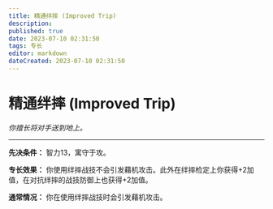 ```yaml
---
title: 精通绊摔 (Improved Trip)
description: 
published: true
date: 2023-07-10 02:31:50
tags: 专长
editor: markdown
dateCreated: 2023-07-10 02:31:50
---
```


# 精通绊摔 (Improved Trip)

_你擅长将对手送到地上。_

* * *

**先决条件：** 智力13，寓守于攻。

**专长效果：** 你使用绊摔战技不会引发藉机攻击。此外在绊摔检定上你获得+2加值，在对抗绊摔的战技防御上也获得+2加值。

**通常情况：** 你在使用绊摔战技时会引发藉机攻击。

